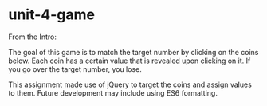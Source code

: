 # unit-4-game

From the Intro:

The goal of this game is to match the target number by clicking on the coins below. Each coin has a certain value that is revealed upon clicking on it. If you go over the target number, you lose.

This assignment made use of jQuery to target the coins and assign values to them. Future development may include using ES6 formatting.
